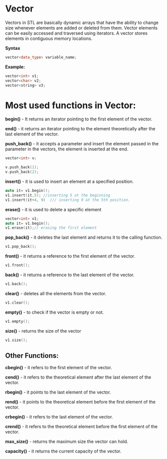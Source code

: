 # Vector
Vectors in STL are basically dynamic arrays that have the ability to change size whenever elements are added or deleted from them. Vector elements can be easily accessed and traversed using iterators. A vector stores elements in contiguous memory locations.

**Syntax**
```c++
vector<data_type> variable_name;
```

**Example:**
```c++
vector<int> v1;
vector<char> v2;
vector<string> v3;
```

# Most used functions in Vector:

**begin()** - It returns an iterator pointing to the first element of the vector.

**end()** - it returns an iterator pointing to the element theoretically after the last element of the vector.

**push_back()** - it accepts a parameter and insert the element passed in the parameter in the vectors, the element is inserted at the end.
```c++
vector<int> v;

v.push_back(1);
v.push_back(2);
```

**insert()** - it is used to insert an element at a specified position.
```c++
auto it= v1.begin();
v1.insert(it,5); //inserting 5 at the beginning
v1.insert(it+4, 9)  /// inserting 9 at the 5th position.
```
**erase()** - it is used to delete a specific element
```c++
vector<int> v1;
auto it= v1.begin();
v1.erase(it);// erasing the first element
```
**pop_back()** - it deletes the last element and returns it to the calling function.
```c++
v1.pop_back();
```
**front()** - it returns a reference to the first element of the vector.
```c++
v1.front();
```
**back()** - it returns a reference to the last element of the vector.
```c++
v1.back();
```
**clear()** - deletes all the elements from the vector.
```c++
v1.clear();
```
**empty()** - to check if the vector is empty or not.
```c++
v1.empty();
```
**size()** - returns the size of the vector
```c++
v1.size();
```
## Other Functions:

**cbegin()** - it refers to the first element of the vector.

**cend()** - it refers to the theoretical element after the last element of the vector.

**rbegin()** - it points to the last element of the vector.

**rend()** - it points to the theoretical element before the first element of the vector.

**crbegin()** - it refers to the last element of the vector.

**crend()** - it refers to the theoretical element before the first element of the vector.

**max_size()** - returns the maximum size the vector can hold.

**capacity()** - it returns the current capacity of the vector.